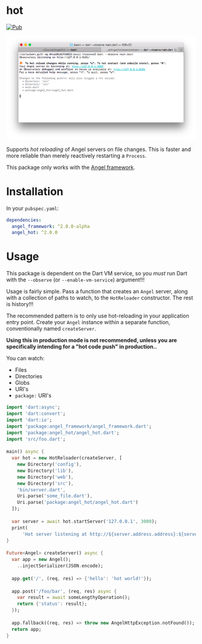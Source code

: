 # hot
[![Pub](https://img.shields.io/pub/v/angel_hot.svg)](https://pub.dartlang.org/packages/angel_hot)

![Screenshot of terminal](screenshots/screenshot.png)

Supports *hot reloading* of Angel servers on file changes. This is faster and
more reliable than merely reactively restarting a `Process`.

This package only works with the [Angel framework](https://github.com/angel-dart/angel).

# Installation
In your `pubspec.yaml`:

```yaml
dependencies:
  angel_framework: ^2.0.0-alpha
  angel_hot: ^2.0.0
```

# Usage
This package is dependent on the Dart VM service, so you *must* run
Dart with the `--observe` (or `--enable-vm-service`) argument!!!

Usage is fairly simple. Pass a function that creates an `Angel` server, along with a collection of paths
to watch, to the `HotReloader` constructor. The rest is history!!!

The recommended pattern is to only use hot-reloading in your application entry point. Create your `Angel` instance
within a separate function, conventionally named `createServer`. 

**Using this in production mode is not recommended, unless you are
specifically intending for a "hot code push" in production..**

You can watch:
  * Files
  * Directories
  * Globs
  * URI's
  * `package:` URI's
  
```dart
import 'dart:async';
import 'dart:convert';
import 'dart:io';
import 'package:angel_framework/angel_framework.dart';
import 'package:angel_hot/angel_hot.dart';
import 'src/foo.dart';

main() async {
  var hot = new HotReloader(createServer, [
    new Directory('config'),
    new Directory('lib'),
    new Directory('web'),
    new Directory('src'),
    'bin/server.dart',
    Uri.parse('some_file.dart'),
    Uri.parse('package:angel_hot/angel_hot.dart')
  ]);
  
  var server = await hot.startServer('127.0.0.1', 3000);
  print(
      'Hot server listening at http://${server.address.address}:${server.port}');
}

Future<Angel> createServer() async {
  var app = new Angel();
    ..injectSerializer(JSON.encode);

  app.get('/', (req, res) => {'hello': 'hot world!'});
  
  app.post('/foo/bar', (req, res) async {
    var result = await someLengthyOperation();
    return {'status': result};
  });

  app.fallback((req, res) => throw new AngelHttpException.notFound());
  return app;
}
```
